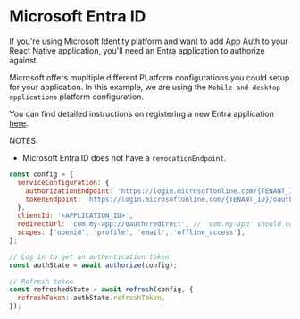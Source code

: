 # Microsoft Entra ID

If you're using Microsoft Identity platform and want to add App Auth to your React Native application, you'll need an Entra application to authorize against.

Microsoft offers mupltiple different PLatform configurations you could setup for your application. In this example, we are using the `Mobile and desktop applications` platform configuration.

You can find detailed instructions on registering a new Entra application [here](https://learn.microsoft.com/en-us/entra/identity-platform/quickstart-register-app?tabs=certificate).

NOTES:

- Microsoft Entra ID does not have a `revocationEndpoint`.

```js
const config = {
  serviceConfiguration: {
    authorizationEndpoint: 'https://login.microsoftonline.com/{TENANT_ID}/oauth2/v2.0/authorize',
    tokenEndpoint: 'https://login.microsoftonline.com/{TENANT_ID}/oauth2/v2.0/token',
  },
  clientId: '<APPLICATION_ID>',
  redirectUrl: 'com.my-app://oauth/redirect', // 'com.my-app' should correspond to your app name
  scopes: ['openid', 'profile', 'email', 'offline_access'],
};

// Log in to get an authentication token
const authState = await authorize(config);

// Refresh token
const refreshedState = await refresh(config, {
  refreshToken: authState.refreshToken,
});
```
